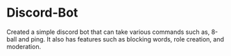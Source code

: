 # Discord-Bot
Created a simple discord bot that can take various commands such as, 8-ball and ping. It also has features such as blocking words, role creation, and moderation.
